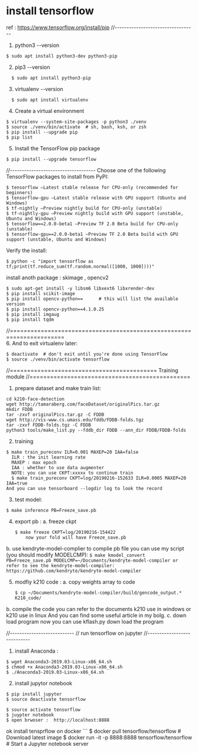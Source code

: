 # install tensorflow 
  ref : https://www.tensorflow.org/install/pip
//----------------------------------
1. python3 --version
  ```
  $ sudo apt install python3-dev python3-pip
  ```
2. pip3 --version
  ```
    $ sudo apt install python3-pip
  ```  
3. virtualenv --version
  ```
    $ sudo apt install virtualenv
  ```  
4. Create a virtual environment
  ```
  $ virtualenv --system-site-packages -p python3 ./venv
  $ source ./venv/bin/activate  # sh, bash, ksh, or zsh
  $ pip install --upgrade pip
  $ pip list
  ```
5. Install the TensorFlow pip package  
  ```
  $ pip install --upgrade tensorflow
  ```
   //------------------------------------
  Choose one of the following TensorFlow packages to install from PyPI:
  ```
  $ tensorflow —Latest stable release for CPU-only (recommended for beginners)
  $ tensorflow-gpu —Latest stable release with GPU support (Ubuntu and Windows)
  $ tf-nightly —Preview nightly build for CPU-only (unstable)
  $ tf-nightly-gpu —Preview nightly build with GPU support (unstable, Ubuntu and Windows)
  $ tensorflow==2.0.0-beta1 —Preview TF 2.0 Beta build for CPU-only (unstable)
  $ tensorflow-gpu==2.0.0-beta1 —Preview TF 2.0 Beta build with GPU support (unstable, Ubuntu and Windows)
  ```
  
  Verify the install:
  ```
  $ python -c "import tensorflow as tf;print(tf.reduce_sum(tf.random.normal([1000, 1000])))"
  ```
  
  install anoth package : skimage , opencv2
  ```
  $ sudo apt-get install -y libsm6 libxext6 libxrender-dev
  $ pip install scikit-image
  $ pip install opencv-python==      # this will list the available version
  $ pip install opencv-python==4.1.0.25
  $ pip install imgaug
  $ pip install tqdm
  ```
  
//======================================================================  
6. And to exit virtualenv later: 
  ```
  $ deactivate  # don't exit until you're done using TensorFlow
  $ source ./venv/bin/activate tensorflow 
  ```
//===========================================
Training module
//===============================================
1. prepare dataset and make train list:
  ```
  cd k210-face-detection
  wget http://tamaraberg.com/faceDataset/originalPics.tar.gz
  mkdir FDDB
  tar -zxvf originalPics.tar.gz -C FDDB
  wget http://vis-www.cs.umass.edu/fddb/FDDB-folds.tgz
  tar -zxvf FDDB-folds.tgz -C FDDB
  python3 tools/make_list.py --fddb_dir FDDB --ann_dir FDDB/FDDB-folds
  ```
  
2. training
  ```
  $ make train_pureconv ILR=0.001 MAXEP=20 IAA=false
    ILR : the init learning rate
    MAXEP : max epoch
    IAA : whether to use data augmenter
    NOTE: you can use CKPT:xxxxx to continue train
    $ make train_pureconv CKPT=log/20190216-152633 ILR=0.0005 MAXEP=20 IAA=true
  And you can use tensorboard --logdir log to look the record
  ```
3. test model:
  ```
  $ make inference PB=Freeze_save.pb
  ```
  
4. export pb :
  a. freeze ckpt
    ```
    $ make freeze CKPT=log/20190216-154422 
        now your fold will have Freeze_save.pb
    ```
  b. use kendryte-model-complier to complie pb file
        you can use my script (you should modify MODELCMP):
    ```
    $ make kmodel_convert PB=Freeze_save.pb MODELCMP=~/Documents/kendryte-model-compiler
        or refer to see the kendryte-model-compiler:
          https://github.com/kendryte/kendryte-model-compiler
    ```
  
5. modfiy k210 code  :
  a. copy weights array to code
    ```
    $ cp ~/Documents/kendryte-model-compiler/build/gencode_output.* K210_code/
    ```
  b. compile the code
      you can refer to the documents k210 use in windows or k210 use in linux
      And you can find some useful article in my bolg.
  c. down load program now you can use kflash.py down load the program
  
  //---------------------------
  // run tensorflow on jupyter
  //----------------------------
 1. install Anaconda :
  ```
  $ wget Anaconda3-2019.03-Linux-x86_64.sh
  $ chmod +x Anaconda3-2019.03-Linux-x86_64.sh
  $ ./Anaconda3-2019.03-Linux-x86_64.sh
  ```
  
 2. install jupytor notebook
  ```
  $ pip install jupyter
  $ source deactivate tensorflow
 
  $ source activate tensorflow
  $ juypter notebook
  $ open brwoser :  http://localhost:8888
  ```
  ok
  install tensprflow on docker
    ```
    $ docker pull tensorflow/tensorflow                  # Download latest image
    $ docker run -it -p 8888:8888 tensorflow/tensorflow  # Start a Jupyter notebook server 
  ```
